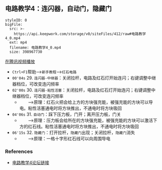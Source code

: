 ## 电路教学4：连闪器，自动门，隐藏门


```@BigFile
styleID: 0
bigFile:
  src: >-
    https://api.keepwork.com/storage/v0/siteFiles/412/raw#电路教学4_0.mp4
  ext: mp4
  filename: 电路教学4_0.mp4
  size: 398967730
```
[在腾讯视频播放](https://v.qq.com/x/page/i0386zrn9hp.html)

- `Ctrl+F1`帮助-->`新手教程`-->`红石电路`
- `00'04s` 29. `连闪器-中继器`：关闭拉杆，电路及红石灯开始连闪；右键调整中继器档位，可改变连闪频率
- `02'00s` 30. `连闪器-粘性活塞`：关闭拉杆，电路及红石灯开始连闪；右键调整中继器档位，可改变连闪频率
  - &nbsp;&nbsp;&nbsp;&nbsp;&nbsp;&nbsp;&nbsp;-->原理：红石火把会给上方的方块强充能，被强充能的方块可以导电。粘性活塞通电时将方块推出，不通电时将方块吸回
- `04'06s` 31. `自动门`：踩下压力板，门开；离开压力板，门关
  - &nbsp;&nbsp;&nbsp;&nbsp;&nbsp;&nbsp;&nbsp;-->原理：压力板会给所在的方块强充能，被强充能的方块可以激活下方的红石线。粘性活塞通电时将方块推出，不通电时将方块吸回
- `06'15s` 32. `隐藏门`：打开拉杆，`隐藏门`出现；关闭拉杆，`隐藏门`消失
  - &nbsp;&nbsp;&nbsp;&nbsp;&nbsp;&nbsp;&nbsp;-->原理：一格十字形红石线可以向周围导电

### References
- [电路教学4论坛链接](http://bbs.paraengine.com/forum.php?mod=viewthread&tid=159)